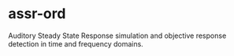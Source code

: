 # assr-ord
Auditory Steady State Response simulation and objective response detection in time and frequency domains.
